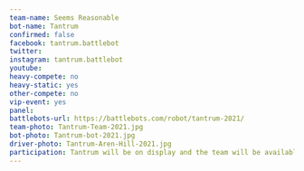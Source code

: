 ```yaml
---
team-name: Seems Reasonable
bot-name: Tantrum
confirmed: false
facebook: tantrum.battlebot
twitter:
instagram: tantrum.battlebot
youtube:
heavy-compete: no
heavy-static: yes
other-compete: no
vip-event: yes
panel:
battlebots-url: https://battlebots.com/robot/tantrum-2021/
team-photo: Tantrum-Team-2021.jpg
bot-photo: Tantrum-bot-2021.jpg
driver-photo: Tantrum-Aren-Hill-2021.jpg
participation: Tantrum will be on display and the team will be available for meet and greet throughout the weekend and at the Ruckus VIP Fundraiser, and you'll also find Aren on the Power Racing Series track!
---
```

